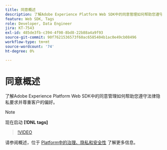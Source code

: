 ```yaml
---
title: 同意概述
description: 了解Adobe Experience Platform Web SDK中的同意管理如何帮助您遵守法律隐私要求并尊重客户的偏好。
feature: Web SDK, Tags
role: Developer, Data Engineer
jira: KT-7543
exl-id: 485de3fb-c394-4f98-8bd8-22b88a4a9f93
source-git-commit: 90f7621536573f60ac6585404b1ac0e49cb08496
workflow-type: tm+mt
source-wordcount: '74'
ht-degree: 0%

---
```


# 同意概述

了解Adobe Experience Platform Web SDK中的同意管理如何帮助您遵守法律隐私要求并尊重客户的偏好。

>[!NOTE]
>
> 现在启动 **[!DNL tags]**

>[!VIDEO](https://video.tv.adobe.com/v/332693/?quality=12&learn=on)

请参阅概述，位于 [Platform中的治理、隐私和安全性](https://experienceleague.adobe.com/docs/experience-platform/landing/governance-privacy-security/overview.html?lang=en#consent) 了解更多信息。
